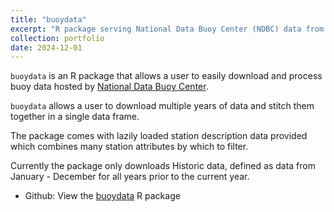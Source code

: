 ```yaml
---
title: "buoydata"
excerpt: "R package serving National Data Buoy Center (NDBC) data from all buoys around the world<br/><img src='/images/buoydata-250px.png'>"
collection: portfolio
date: 2024-12-01
---
```


`buoydata` is an R package that allows a user to easily download and process buoy data hosted by [National Data Buoy Center](https://www.ndbc.noaa.gov/).

`buoydata` allows a user to download multiple years of data and stitch them together in a single data frame.

The package comes with lazily loaded station description data provided which combines many station attributes by which to filter.

Currently the package only downloads Historic data, defined as data from January - December for all years prior to the current year.

* Github: View the [buoydata](https://github.com/NOAA-EDAB/buoydata?tab=readme-ov-file#buoydata-) R package